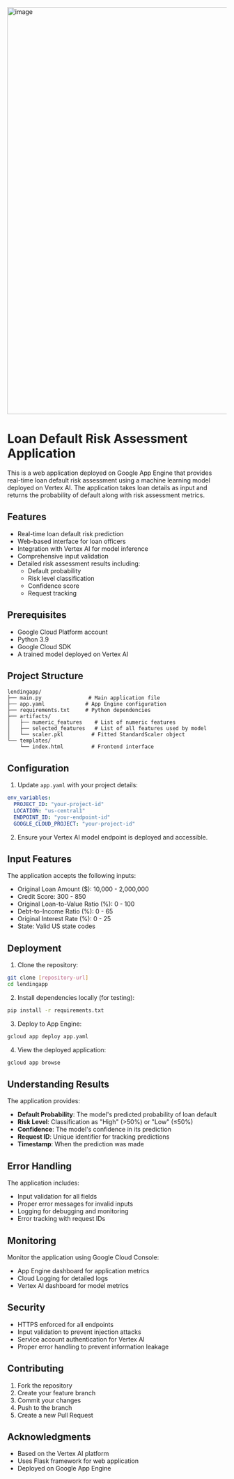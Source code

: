 <img width="934" alt="image" src="https://github.com/user-attachments/assets/e5ce5998-a351-42c5-84bc-6d23f0757c2c" />


# Loan Default Risk Assessment Application

This is a web application deployed on Google App Engine that provides real-time loan default risk assessment using a machine learning model deployed on Vertex AI. The application takes loan details as input and returns the probability of default along with risk assessment metrics.

## Features

- Real-time loan default risk prediction
- Web-based interface for loan officers
- Integration with Vertex AI for model inference
- Comprehensive input validation
- Detailed risk assessment results including:
  - Default probability
  - Risk level classification
  - Confidence score
  - Request tracking

## Prerequisites

- Google Cloud Platform account
- Python 3.9
- Google Cloud SDK
- A trained model deployed on Vertex AI

## Project Structure
```
lendingapp/
├── main.py               # Main application file
├── app.yaml             # App Engine configuration
├── requirements.txt     # Python dependencies
├── artifacts/
│   ├── numeric_features    # List of numeric features
│   ├── selected_features   # List of all features used by model
│   └── scaler.pkl         # Fitted StandardScaler object
└── templates/
    └── index.html         # Frontend interface
```

## Configuration

1. Update `app.yaml` with your project details:
```yaml
env_variables:
  PROJECT_ID: "your-project-id"
  LOCATION: "us-central1"
  ENDPOINT_ID: "your-endpoint-id"
  GOOGLE_CLOUD_PROJECT: "your-project-id"
```

2. Ensure your Vertex AI model endpoint is deployed and accessible.

## Input Features

The application accepts the following inputs:
- Original Loan Amount ($): 10,000 - 2,000,000
- Credit Score: 300 - 850
- Original Loan-to-Value Ratio (%): 0 - 100
- Debt-to-Income Ratio (%): 0 - 65
- Original Interest Rate (%): 0 - 25
- State: Valid US state codes

## Deployment

1. Clone the repository:
```bash
git clone [repository-url]
cd lendingapp
```

2. Install dependencies locally (for testing):
```bash
pip install -r requirements.txt
```

3. Deploy to App Engine:
```bash
gcloud app deploy app.yaml
```

4. View the deployed application:
```bash
gcloud app browse
```

## Understanding Results

The application provides:
- **Default Probability**: The model's predicted probability of loan default
- **Risk Level**: Classification as "High" (>50%) or "Low" (≤50%)
- **Confidence**: The model's confidence in its prediction
- **Request ID**: Unique identifier for tracking predictions
- **Timestamp**: When the prediction was made

## Error Handling

The application includes:
- Input validation for all fields
- Proper error messages for invalid inputs
- Logging for debugging and monitoring
- Error tracking with request IDs

## Monitoring

Monitor the application using Google Cloud Console:
- App Engine dashboard for application metrics
- Cloud Logging for detailed logs
- Vertex AI dashboard for model metrics

## Security

- HTTPS enforced for all endpoints
- Input validation to prevent injection attacks
- Service account authentication for Vertex AI
- Proper error handling to prevent information leakage

## Contributing

1. Fork the repository
2. Create your feature branch
3. Commit your changes
4. Push to the branch
5. Create a new Pull Request

## Acknowledgments

- Based on the Vertex AI platform
- Uses Flask framework for web application
- Deployed on Google App Engine
